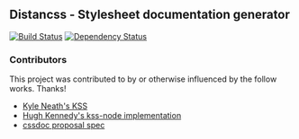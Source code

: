 ## Distancss - Stylesheet documentation generator

[![Build Status](https://travis-ci.org/xzyfer/distancss.png)](https://travis-ci.org/xzyfer/distancss) [![Dependency Status](https://david-dm.org/xzyfer/distancss.png)](https://david-dm.org/xzyfer/distancss)


### Contributors
This project was contributed to by or otherwise influenced by the follow works. Thanks!
- [Kyle Neath's KSS](https://github.com/kneath/kss)
- [Hugh Kennedy's kss-node implementation](https://github.com/hughsk/kss-node)
- [cssdoc proposal spec](http://cssdoc.net/) 
